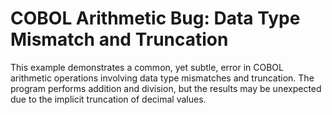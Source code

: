 # COBOL Arithmetic Bug: Data Type Mismatch and Truncation

This example demonstrates a common, yet subtle, error in COBOL arithmetic operations involving data type mismatches and truncation. The program performs addition and division, but the results may be unexpected due to the implicit truncation of decimal values.